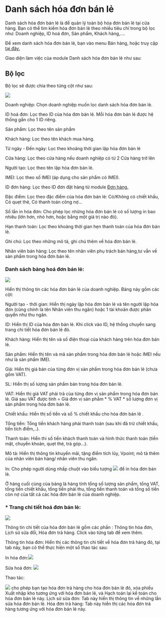 # Danh sách hóa đơn bán lẻ

Danh sách hóa đơn bán lẻ là để quản lý toàn bộ hóa đơn bán lẻ tại cửa hàng.
Bạn có thể tìm kiếm hóa đơn bán lẻ theo nhiều tiêu chí trong bộ lọc như: Doanh nghiệp, ID hoá đơn, Sản phẩm, Khách hàng,....

Để xem danh sách hóa đơn bán lẻ, bạn vào menu Bán hàng, hoặc truy cập [tại đây.](https://nhanh.vn/pos/bill/index)

Giao diện làm việc của module Danh sách hóa đơn bán lẻ như sau:

## Bộ lọc

Bộ lọc sẽ được chia theo từng cột như sau:
 
 
![](https://raw.githubusercontent.com/hieunguyenduc-nhanh/manual/master/docs/ban-hang/img/danh-sach-hoa-don-ban-le.jpg)


Doanh nghiệp: Chọn doanh nghiệp muốn lọc danh sách hóa đơn bán lẻ.

ID hoá đơn: Lọc theo ID của hóa đơn bán lẻ. Mỗi hóa đơn bán lẻ được hệ thống gắn cho 1 ID riêng.

Sản phẩm: Lọc theo tên sản phẩm

Khách hàng: Lọc theo tên khách mua hàng.

Từ ngày - Đến ngày: Lọc theo khoảng thời gian lập hóa đơn bán lẻ

Cửa hàng: Lọc theo cửa hàng nếu doanh nghiệp có từ 2 Cửa hàng trở lên

Người tạo: Lọc theo tên lập hóa đơn bán lẻ.

IMEI: Lọc theo số IMEI (áp dụng cho sản phẩm có IMEI).

ID đơn hàng: Lọc theo ID đơn đặt hàng từ module [Đơn hàng.](https://nhanh.vn/order/manage/index)

Đặc điểm: Lọc theo đặc điểm của hóa đơn bán lẻ: Có/Không có chiết khấu, Có quẹt thẻ, Có thanh toán công nợ...

Số lần in hóa đơn: Cho phép lọc những hóa đơn bán lẻ có số lượng in bao nhiêu (lớn hơn, nhỏ hơn, hoặc bằng một giá trị nào đó).

Hạn thanh toán: Lọc theo khoảng thời gian hẹn thanh toán của hóa đơn bán lẻ.

Ghi chú: Lọc theo những mô tả, ghi chú thêm về hóa đơn bán lẻ.

Nhân viên bán hàng: Lọc theo tên nhân viên phụ trách bán hàng,tư vẫn về sản phẩm trong hóa đơn bán lẻ.

### Danh sách bảng hoá đơn bán lẻ:


![](https://raw.githubusercontent.com/nhanhapi/manual/master/docs/ban-hang/img/danh-sach-hoa-don-ban-le.png)


Hiển thị thông tin các hóa đơn bán lẻ của doanh nghiệp. Bảng này gồm các cột:

Người tạo - thời gian: Hiển thị ngày lập hóa đơn bán lẻ và tên người lập hóa đơn (cũng chính là tên Nhân viên thu ngân) hoặc 1 tài khoản được phân quyền như thu ngân.

ID: Hiển thị ID của hóa đơn bán lẻ. Khi click vào ID, hệ thống chuyển sang trang chi tiết hóa đơn bán lẻ đó.

Khách hàng: Hiển thị tên và số điện thoại của khách hàng trên hóa đơn bán lẻ.

Sản phẩm: Hiển thị tên và mã sản phẩm trong hóa đơn bán lẻ hoặc IMEI nếu như là sản phẩm IMEI.

Giá: Hiển thị giá bán của từng đơn vị sản phẩm trong hóa đơn bán lẻ (chưa gồm VAT).

SL: Hiển thị số lượng sản phẩm bán trong hóa đơn bán lẻ.

VAT: Hiển thị giá VAT phải trả của từng đơn vị sản phẩm trong hóa đơn bán lẻ. Giá sau VAT được tính = Giá đơn vị sản phẩm * % VAT * số lượng đơn vị sản phẩm trong hóa đơn bán lẻ.

Chiết khấu: Hiển thị số tiền và số % chiết khấu cho hóa đơn bán lẻ .

Tổng tiền: Tổng tiền khách hàng phải thanh toán (sau khi đã trừ chiết khấu, tiền tích điểm,..).

Thanh toán: Hiển thi số tiền khách thanh toán và hình thức thanh toán (tiền mặt, chuyển khoản, quẹt thẻ, trả góp...).

Mô tả: Hiển thị thông tin khuyến mãi, tặng điểm tích lũy, Vpoint; mô tả thêm của nhân viên bán hàng/ nhân viên thu ngân.

In: Cho phép người dùng nhấp chuột vào biểu tượng ![](https://raw.githubusercontent.com/nhanhapi/manual/master/docs/ban-hang/img/may-in.png)  để in hóa đơn bán lẻ.


Ở hàng cuối cùng của bảng là hàng tính tổng số lượng sản phẩm, tổng VAT, tổng tiền chiết khấu, tổng tiền phải thu, tổng tiền thanh toán và tổng số tiền còn nợ của tất cả các hóa đơn bán lẻ của doanh nghiệp.

### * Trang chi tiết hoá đơn bán lẻ:


![](https://raw.githubusercontent.com/nhanhapi/manual/master/docs/ban-hang/img/chi-tiet-hoa-don-ban-le.png)


Thông tin chi tiết của hóa đơn bán lẻ gồm các phần : Thông tin hóa đơn, Lịch sử sửa đổi, Hóa đơn trả hàng. Click vào từng tab để xem thêm.

Thông tin hóa đơn: Hiển thị các thông tin chi tiết về hóa đơn trả hàng đó, tại tab này, bạn có thể thực hiện một số thao tác sau:


In hóa đơn:![](https://raw.githubusercontent.com/nhanhapi/manual/master/docs/ban-hang/img/in-hd.png)


Sửa hoá đơn: ![](https://raw.githubusercontent.com/nhanhapi/manual/master/docs/ban-hang/img/sua-hd.png)


Thao tác:

![](https://raw.githubusercontent.com/nhanhapi/manual/master/docs/ban-hang/img/sua-hoa-don-ban-lee.png) cho phép bạn tạo hóa đơn trả hàng cho hóa đơn bán lẻ đó, xóa phiếu Xuất nhập kho tương ứng với hóa đơn bán lẻ, và Hạch toán lại kế toán cho hóa đơn bán lẻ này.
Lịch sử sửa đơn: Tab này hiển thị thông tin về những lần sửa hóa đơn bán lẻ.
Hóa đơn trả hàng: Tab này hiển thị các hóa đơn trả hàng tương ứng với hóa đơn bán lẻ này.
